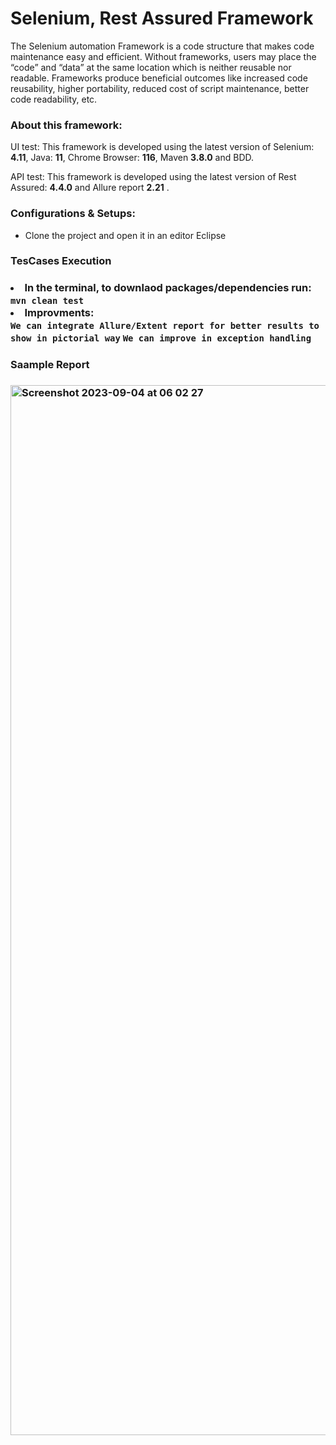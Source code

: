 <h1> Selenium, Rest Assured Framework</h1>
<p>
The Selenium automation Framework is a code structure that makes code maintenance easy and efficient. Without frameworks, users may place the “code” and “data” at the same location which is neither reusable nor readable. Frameworks produce beneficial outcomes like increased code reusability, higher portability, reduced cost of script maintenance, better code readability, etc.
</p>

<h3>About this framework:</h3>
<p>UI test: This framework is developed using the latest version of Selenium: <B>4.11</B>, Java: <B>11</B>, Chrome Browser: <B>116</B>, Maven <B>3.8.0</B> and BDD.
</p>
<p>API test: This framework is developed using the latest version of Rest Assured: <B>4.4.0</B> and Allure report <B>2.21</B> .
</p>

<h3>Configurations & Setups:</h3>
<ul>
    <li>Clone the project and open it in an editor Eclipse </li>
</ul>
<h3> TesCases Execution<h3>
 <li>In the terminal, to downlaod packages/dependencies run:<br> 
    <code>mvn clean test</code> 


<li>Improvments: <Br>
    <code>We can integrate Allure/Extent report for better results to show in pictorial way</code>
    <code>We can improve in exception handling </code>
</li>
<h3> Saample Report <h3>
<img width="1680" alt="Screenshot 2023-09-04 at 06 02 27" src="https://github.com/gallalaxmi/Trello/assets/94502443/d5050c9e-a434-4e06-9b74-558f871647fc">

 
